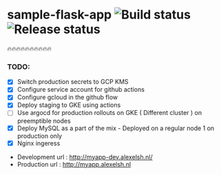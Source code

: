 # sample-flask-app ![Build status](https://github.com/alexelshamouty/sample-flask-app/actions/workflows/main.yml/badge.svg)![Release status](https://github.com/alexelshamouty/sample-flask-app/actions/workflows/release.yml/badge.svg)

🔥🔥🔥🔥🔥🔥🔥🔥🔥🔥

### TODO:
- [X] Switch production secrets to GCP KMS
- [X] Configure service account for github actions
- [X] Configure gcloud in the github flow
- [X] Deploy staging to GKE using actions
- [ ] Use argocd for production rollouts on GKE ( Different cluster ) on preemptible nodes
- [X] Deploy MySQL as a part of the mix - Deployed on a regular node 1 on production only
- [X] Nginx ingeress

- Development url : http://myapp-dev.alexelsh.nl/
- Production url : http://myapp.alexelsh.nl
